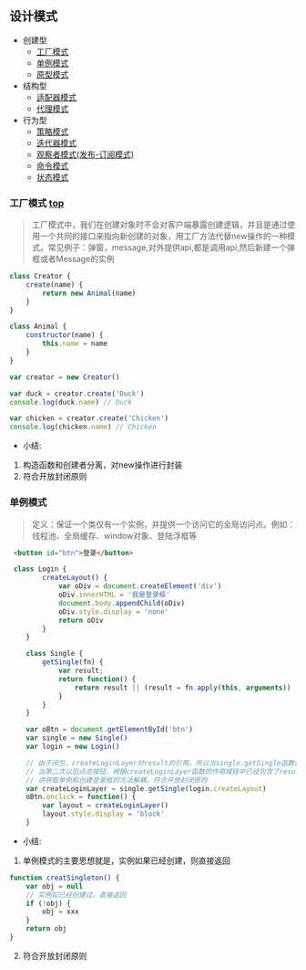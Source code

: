 ## 设计模式<i id="top"></i>
+ 创建型
  - [工厂模式](#factory)
  - [单例模式](#single)
  - [原型模式](#prototype)
+ 结构型
  - [适配器模式](#adapt)
  - [代理模式](#proxy)
+ 行为型
  - [策略模式](#strategy)
  - [迭代器模式](#Iterator)
  - [观察者模式(发布-订阅模式)](#observation)
  - [命令模式](#command)
  - [状态模式](#state)
  
### <i id="factory"></i>工厂模式&nbsp;[top](#top)
> 工厂模式中，我们在创建对象时不会对客户端暴露创建逻辑，并且是通过使用一个共同的接口来指向新创建的对象，用工厂方法代替new操作的一种模式。常见例子：弹窗，message,对外提供api,都是调用api,然后新建一个弹框或者Message的实例
```js
class Creator {
    create(name) {
        return new Animal(name)
    }
}

class Animal {
    constructor(name) {
        this.name = name
    }
}

var creator = new Creator()

var duck = creator.create('Duck')
console.log(duck.name) // Duck

var chicken = creator.create('Chicken') 
console.log(chicken.name) // Chicken
```
* 小结:
 1. 构造函数和创建者分离，对new操作进行封装
 2. 符合开放封闭原则
  
### <i id="single"></i>单例模式
> 定义：保证一个类仅有一个实例，并提供一个访问它的全局访问点。例如：线程池、全局缓存、window对象、登陆浮框等
```html
 <button id="btn">登录</button>
```
```js
 class Login {
        createLayout() {
            var oDiv = document.createElement('div')
            oDiv.innerHTML = '我是登录框'
            document.body.appendChild(oDiv)
            oDiv.style.display = 'none'
            return oDiv
        }
    }

    class Single {
        getSingle(fn) {
            var result;
            return function() {
                return result || (result = fn.apply(this, arguments))
            }
        }
    }

    var oBtn = document.getElementById('btn')
    var single = new Single()
    var login = new Login()

    // 由于闭包，createLoginLayer对result的引用，所以当single.getSingle函数执行完之后，内存中并不会销毁result。
    // 当第二次以后点击按钮，根据createLoginLayer函数的作用域链中已经包含了result，所以直接返回result
    // 讲获取单例和创建登录框的方法解耦，符合开放封闭原则
    var createLoginLayer = single.getSingle(login.createLayout)
    oBtn.onclick = function() {
        var layout = createLoginLayer()
        layout.style.display = 'block'
    }
```
* 小结:
1. 单例模式的主要思想就是，实例如果已经创建，则直接返回
```js
function creatSingleton() {
    var obj = null
    // 实例如已经创建过，直接返回
    if (!obj) {
        obj = xxx
    }
    return obj
}
```
2. 符合开放封闭原则